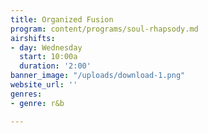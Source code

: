 ```yaml
---
title: Organized Fusion
program: content/programs/soul-rhapsody.md
airshifts:
- day: Wednesday
  start: 10:00a
  duration: '2:00'
banner_image: "/uploads/download-1.png"
website_url: ''
genres:
- genre: r&b

---
```

